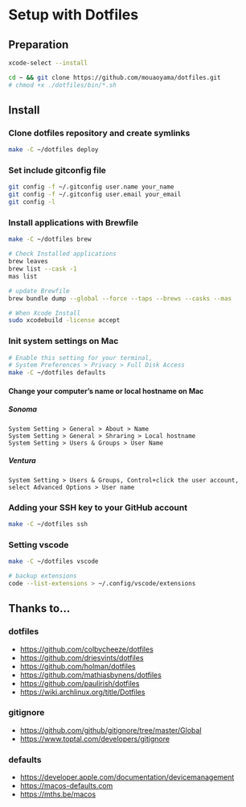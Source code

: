 # Setup with Dotfiles

## Preparation

```bash
xcode-select --install
```

```bash
cd ~ && git clone https://github.com/mouaoyama/dotfiles.git
# chmod +x ./dotfiles/bin/*.sh
```

## Install

### Clone dotfiles repository and create symlinks

```bash
make -C ~/dotfiles deploy
```

### Set include gitconfig file

```bash
git config -f ~/.gitconfig user.name your_name
git config -f ~/.gitconfig user.email your_email
git config -l
```

### Install applications with Brewfile

```bash
make -C ~/dotfiles brew
```

```bash
# Check Installed applications
brew leaves
brew list --cask -1
mas list

# update Brewfile
brew bundle dump --global --force --taps --brews --casks --mas
```

```bash
# When Xcode Install
sudo xcodebuild -license accept
```

### Init system settings on Mac

```bash
# Enable this setting for your terminal,
# System Preferences > Privacy > Full Disk Access
make -C ~/dotfiles defaults
```

#### Change your computer’s name or local hostname on Mac

##### Sonoma

```
System Setting > General > About > Name
System Setting > General > Shraring > Local hostname
System Setting > Users & Groups > User Name
```

##### Ventura

```
System Setting > Users & Groups, Control+click the user account, select Advanced Options > User name
```

### Adding your SSH key to your GitHub account

```bash
make -C ~/dotfiles ssh
```

### Setting vscode

```bash
make -C ~/dotfiles vscode
```

```bash
# backup extensions
code --list-extensions > ~/.config/vscode/extensions
```

## Thanks to...

### dotfiles

- https://github.com/colbycheeze/dotfiles
- https://github.com/driesvints/dotfiles
- https://github.com/holman/dotfiles
- https://github.com/mathiasbynens/dotfiles
- https://github.com/paulirish/dotfiles
- https://wiki.archlinux.org/title/Dotfiles

### gitignore

- https://github.com/github/gitignore/tree/master/Global
- https://www.toptal.com/developers/gitignore

### defaults

- https://developer.apple.com/documentation/devicemanagement
- https://macos-defaults.com
- https://mths.be/macos
